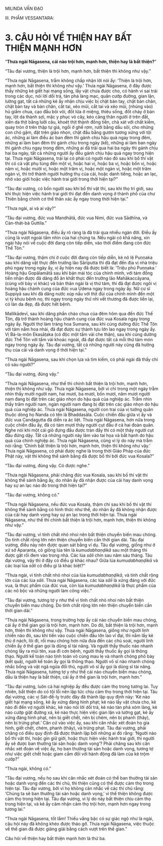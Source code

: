 MILINDA VẤN ĐẠO

III. PHẨM VESSANTARA:

# 3. CÂU HỎI VỀ THIỆN HAY BẤT THIỆN MẠNH HƠN

“**Thưa ngài Nāgasena, cái nào trội hơn, mạnh hơn, thiện hay là bất thiện?**”

“Tâu đại vương, thiện là trội hơn, mạnh hơn, bất thiện thì không như vậy.”

“Thưa ngài Nāgasena, trẫm không chấp nhận lời nói ấy: ‘Thiện là trội hơn, mạnh hơn, bất thiện thì không như vậy.’ Thưa ngài Nāgasena, ở đây được thấy những kẻ giết hại mạng sống, lấy vật chưa được cho, có hành vi sai trái trong các dục, nói lời dối trá, tàn phá làng mạc, quân cướp đường, gian lận, lường gạt, tất cả những kẻ ấy nhận chịu việc bị chặt bàn tay, chặt bàn chân, chặt bàn tay và bàn chân, cắt tai, xẻo mũi, cắt tai và xẻo mũi, (nhúng vào) hũ giấm chua, cạo đầu bôi vôi, đốt lửa ở miệng, thiêu sống, đốt cháy ở bàn tay, lột da thành sợi, mặc y phục vỏ cây, kéo căng thân người ở trên đất, xiên da thịt bằng lưỡi câu, khoét thịt thành đồng tiền, chà xát với chất kiềm, quay tròn ở trên thập tự giá, ngồi ở ghế rơm, rưới bằng dầu sôi, cho những con chó gặm, đặt trên giáo nhọn, chặt đầu bằng gươm tương xứng với tội ác, những ai làm điều ác ban đêm thì gánh chịu hậu quả ngay trong đêm, những ai làm ban đêm thì gánh chịu trong ngày (kế), những ai làm ban ngày thì gánh chịu ngay trong đêm, những ai đã trải qua hai ba ngày thì gánh chịu hai ba ngày, tất cả những người ấy đều gánh chịu hậu quả ngay trong hiện tại. Thưa ngài Nāgasena, trái lại có phải có người nào đó sau khi bố thí vật thí có cả vật phụ tùng đến một vị, hoặc hai vị, hoặc ba vị, hoặc bốn vị, hoặc năm vị, hoặc mười vị, hoặc một trăm vị, hoặc một ngàn vị, hoặc một trăm ngàn vị, thì trở thành người hưởng thụ của cải, hoặc danh tiếng, hoặc an lạc, nhờ vào giới hoặc việc hành trai giới trong thời hiện tại?”

“Tâu đại vương, có bốn người sau khi bố thí vật thí, sau khi thọ trì giới, sau khi thực hiện việc hành trai giới thì đạt đến danh vọng ở thành phố của chư Thiên bằng chính cơ thể thân xác ấy ngay trong thời hiện tại.”

“Thưa ngài, ai và ai vậy?”

“Tâu đại vương, đức vua Mandhātā, đức vua Nimi, đức vua Sādhīna, và Càn-thát-bà Guttila.”

“Thưa ngài Nāgasena, điều ấy rõ ràng là đã trải qua nhiều ngàn đời. Điều ấy cũng là vượt ngoài tầm nhìn của hai chúng ta. Nếu ngài có khả năng, xin ngài hãy nói về cuộc đời đang còn tiếp diễn, vào thời điểm đang còn đức Thế Tôn.”

“Tâu đại vương, thậm chí ở cuộc đời đang còn tiếp diễn, kẻ nô lệ Puṇṇaka sau khi dâng vật thực đến trưởng lão Sāriputta thì đã đạt đến địa vị nhà triệu phú ngay trong ngày ấy, vị ấy hiện nay đã được biết là: ‘Triệu phú Puṇṇaka.’ Hoàng hậu Gopālamātā sau khi bán mái tóc của chính mình, với tám đồng tiền nhận được đã dâng đồ ăn khất thực đến trưởng lão Mahākaccāyana, (cùng với bảy vị khác) và bản thân ngài là vị thứ tám, thì đã đạt được ngôi vị hoàng hậu chánh cung của đức vua Udena ngay trong ngày ấy. Nữ cư sĩ Suppiyā sau khi đã dâng nước xúp nấu với thịt đùi của chính mình đến một vị tỳ khưu bệnh nọ, thì ngay trong ngày thứ nhì vết thương đã được liền lại, có làn da đẹp, đã được hết bệnh.

Mallikādevī, sau khi dâng phần cháo chua của đêm hôm qua đến đức Thế Tôn, đã trở thành hoàng hậu chánh cung của đức vua Kosala ngay trong ngày ấy. Người thợ làm tràng hoa Sumana, sau khi cúng dường đức Thế Tôn với tám nắm hoa nhài, đã đạt được sự thành tựu lớn lao ngay trong ngày ấy. Vị Bà-la-môn Ekasāṭaka (có độc một tấm vải che thân), sau khi cúng dường đức Thế Tôn với tấm vải khoác ngoài, đã đạt được tất cả mỗi thứ tám món ngay trong ngày ấy. Tâu đại vương, tất cả những người này cũng đã hưởng thụ của cải và danh vọng ở thời hiện tại.”

“Thưa ngài Nāgasena, sau khi chọn lựa và tìm kiếm, có phải ngài đã thấy chỉ có sáu người?”

“Tâu đại vương, đúng vậy.”

“Thưa ngài Nāgasena, như thế thì chính bất thiện là trội hơn, mạnh hơn, thiện thì không như vậy. Thưa ngài Nāgasena, bởi vì chỉ trong một ngày trẫm nhìn thấy mười người nam, hai mươi, ba mươi, bốn mươi, năm mươi người nam đang bị đặt trên các giáo nhọn do hậu quả của nghiệp ác. Trẫm nhìn thấy trăm người nam, ngàn người nam đang bị đặt trên các giáo nhọn do hậu quả của nghiệp ác. Thưa ngài Nāgasena, người con trai của vị tướng quân thuộc dòng họ Nanda có tên là Bhaddasāla. Cuộc chiến đấu giữa vị ấy và đức vua Candagutta đã diễn ra ác liệt. Thưa ngài Nāgasena, hơn nữa trong cuộc chiến đấu ấy, đã có tám mươi thây người cụt đầu ở cả hai đoàn quân. Nghe nói khi một cái giỏ đựng đầu được tràn đầy thì có một thây người cụt đầu đứng dậy. Tất cả những người này lâm vào tai họa và bất hạnh do hậu quả của chính nghiệp ác. Thưa ngài Nāgasena, cũng vì lý do này mà trẫm nói rằng: ‘Chính bất thiện là trội hơn, mạnh hơn, thiện thì không như vậy.’ Thưa ngài Nāgasena, có phải được nghe là trong thời Giáo Pháp của đức Phật này, vật thí không thể sánh bằng đã được bố thí bởi đức vua Kosala?”

“Tâu đại vương, đúng vậy. Có được nghe.”

“Thưa ngài Nāgasena, phải chăng đức vua Kosala, sau khi bố thí vật thí không thể sánh bằng ấy, do nhân ấy đã nhận được của cải hay danh vọng hay sự an lạc nào đó trong thời hiện tại?”

“Tâu đại vương, không có.”

“Thưa ngài Nāgasena, nếu đức vua Kosala, thậm chí sau khi bố thí vật thí không thể sánh bằng có hình thức như thế, do nhân ấy đã không nhận được của cải hay danh vọng hay sự an lạc trong thời hiện tại. Thưa ngài Nāgasena, như thế thì chính bất thiện là trội hơn, mạnh hơn, thiện thì không như vậy.”

“Tâu đại vương, vì tính chất nhỏ nhoi nên bất thiện chuyển biến mau chóng. Do tính chất rộng lớn nên thiện chuyển biến cần thời gian dài. Tâu đại vương, điều này nên được quan sát bằng ví dụ. Tâu đại vương, giống như ở xứ sở Aparanta, có giống lúa tên là _kumudabhaṇḍikā_ sau một tháng thì được gặt rồi đem vào trong nhà. Các lúa _sāli_ chín sau năm sáu tháng. Tâu đại vương, vậy thì ở đây có điều gì khác nhau? Giữa lúa _kumudabhaṇḍikā_ và các loại lúa _sāli_ có điều gì là khác biệt?”

“Thưa ngài, vì tính chất nhỏ nhoi của lúa _kumudabhaṇḍikā_, và tính chất rộng lớn của các lúa _sāli_. Thưa ngài Nāgasena, các lúa _sāli_ là xứng đáng với đức vua, là thực phẩm của đức vua, còn lúa _kumudabhaṇḍikā_ là thực phẩm của các nô bộc và những người làm công việc.”

“Tâu đại vương, tương tợ y như thế vì tính chất nhỏ nhoi nên bất thiện chuyển biến mau chóng. Do tính chất rộng lớn nên thiện chuyển biến cần thời gian dài.”

“Thưa ngài Nāgasena, trong trường hợp ấy cái nào chuyển biến mau chóng, cái ấy ở thế gian gọi là trội hơn, mạnh hơn. Do đó, bất thiện là trội hơn, mạnh hơn, thiện thì không như vậy. Thưa ngài Nāgasena, giống như người lính chiến nào đó, sau khi tiến vào cuộc chiến đấu lớn lao vĩ đại, thì nắm lấy kẻ thù ở nách, lôi đi, rồi mau chóng hơn nữa đưa đến các chủ soái, người lính chiến ấy ở thế gian gọi là dũng sĩ tài năng. Và người thầy thuốc nào nhanh chóng lấy ra mũi tên, xua đi cơn bệnh, người thầy thuốc ấy gọi là thông thạo. Người kế toán nào tính toán vô cùng mau lẹ và nhanh chóng phô bày (kết quả), người kế toán ấy gọi là thông thạo. Người võ sĩ nào nhanh chóng nhấc bổng và vật ngã ngửa đối thủ, người võ sĩ ấy gọi là dũng sĩ tài năng. Thưa ngài Nāgasena, tương tợ y như thế cái nào chuyển biến mau chóng, dầu là thiện hay là bất thiện, cái ấy ở thế gian là trội hơn, mạnh hơn.”

“Tâu đại vương, luôn cả hai nghiệp ấy đều được cảm thọ trong tương lai. Tuy nhiên, bất thiện do có tội lỗi nên lập tức chịu cảm thọ trong thời hiện tại. Tâu đại vương, các vị Sát-đế-lỵ trước đây đã thành lập quy định này: ‘Kẻ nào giết hại mạng sống, kẻ ấy xứng đáng hình phạt; kẻ nào lấy vật chưa cho, kẻ nào đi đến vợ người khác, kẻ nào nói lời dối trá, kẻ nào tàn phá xóm làng, kẻ nào cướp giật đường xá, kẻ nào thực hiện việc gian lận và lường gạt, kẻ ấy xứng đáng hình phạt, nên bị giết chết, nên bị chém, nên bị phanh (thây), nên bị trừng phạt.’ Căn cứ vào việc ấy, sau khi cân nhắc xét đoán họ gia hình, giết chết, chém, phanh (thây), và trừng phạt. Tâu đại vương, phải chăng có điều quy định đã được thành lập bởi những ai đó rằng: ‘Người nào bố thí vật thí, hoặc gìn giữ giới, hoặc thực hiện việc hành trai giới, thì người ấy sẽ được ban thưởng tài sản hoặc danh vọng’? Phải chăng sau khi cân nhắc xét đoán về việc ấy, họ ban thưởng tài sản hoặc danh vọng, tương tợ như việc giết chết hoặc giam cầm đối với hành động đã làm của kẻ trộm cướp?”

“Thưa ngài, không có.”

“Tâu đại vương, nếu họ sau khi cân nhắc xét đoán có thể ban thưởng tài sản hoặc danh vọng đến các thí chủ, thì thiện cũng có thể được cảm thọ trong hiện tại. Tâu đại vương, bởi vì họ không cân nhắc về các thí chủ rằng: ‘Chúng ta sẽ ban thưởng tài sản hoặc danh vọng,’ vì thế thiện không được cảm thọ trong hiện tại. Tâu đại vương, vì lý do này bất thiện chịu cảm thọ trong hiện tại, và kẻ ấy cảm nhận cảm thọ trội hơn, mạnh hơn ngay trong tương lai.”

“Thưa ngài Nāgasena, tốt lắm! Thiếu vắng bậc có sự giác ngộ như là ngài, câu hỏi này đã không khéo được tháo gỡ. Thưa ngài Nāgasena, việc thuộc về thế gian đã được giảng giải bằng cách vượt trên thế gian.”

Câu hỏi về thiện hay bất thiện mạnh hơn là thứ ba.
